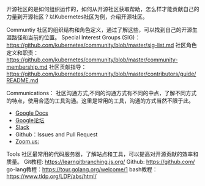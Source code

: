 开源社区的是如何组织运作的，如何从开源社区获取帮助，怎么样才能贡献自己的力量到开源社区？以Kubernetes社区为例，介绍开源社区。


Communtiy
社区的组织结构和角色定义，通过了解这些，可以找到自己的开源生涯路径和当前的位置。
Special Interest Groups (SIG)：https://github.com/kubernetes/community/blob/master/sig-list.md
社区角色定义和职责：https://github.com/kubernetes/community/blob/master/community-membership.md
社区贡献指导：https://github.com/kubernetes/community/blob/master/contributors/guide/README.md

Communications：
社区沟通方式,不同的沟通方式有不同的中点，了解不同方式的特点，使用合适的工具沟通。这里是常用的工具，沟通的方式当然不限于此。
* [Google Docs](https://docs.google.com/)
* [Google论坛](https://groups.google.com/)
* [Slack](https://kubernetes.slack.com/)
* Github：Issues and Pull Request
* [Zoom.us:](https://zoom.us/) 

Tools
社区最常用的代码服务器，了解站点和工具，可以提高对开源贡献的效率和质量。
Git教程: https://learngitbranching.js.org/
Github: https://github.com/
go-lang教程：https://tour.golang.org/welcome/1
bash教程：https://www.tldp.org/LDP/abs/html/
